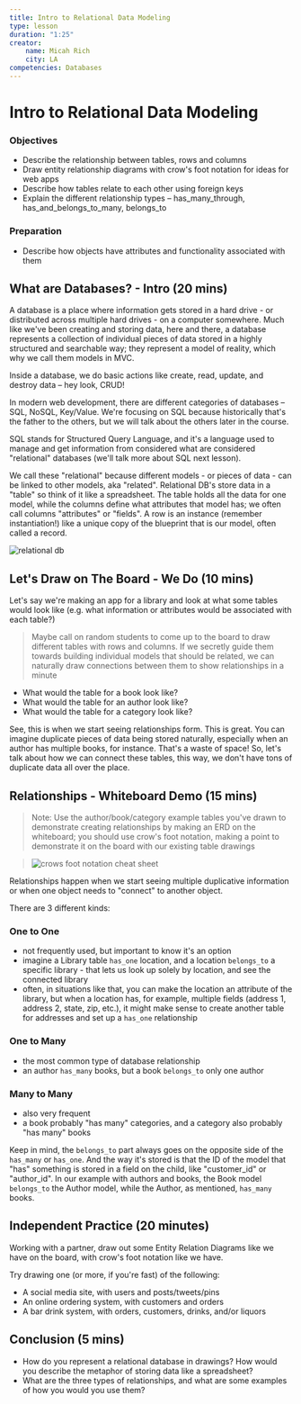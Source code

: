 ```yaml
---
title: Intro to Relational Data Modeling
type: lesson
duration: "1:25"
creator:
    name: Micah Rich
    city: LA
competencies: Databases
---
```


# Intro to Relational Data Modeling

### Objectives

- Describe the relationship between tables, rows and columns
- Draw entity relationship diagrams with crow's foot notation for ideas for web apps
- Describe how tables relate to each other using foreign keys
- Explain the different relationship types – has_many_through, has_and_belongs_to_many, belongs_to

### Preparation

- Describe how objects have attributes and functionality associated with them

## What are Databases? - Intro (20 mins)

A database is a place where information gets stored in a hard drive - or distributed across multiple hard drives - on a computer somewhere. Much like we've been creating and storing data, here and there, a database represents a collection of individual pieces of data stored in a highly structured and searchable way; they represent a model of reality, which why we call them models in MVC.

Inside a database, we do basic actions like create, read, update, and destroy data – hey look, CRUD!

In modern web development, there are different categories of databases – SQL, NoSQL, Key/Value. We're focusing on SQL because historically that's the father to the others, but we will talk about the others later in the course.

SQL stands for Structured Query Language, and it's a language used to manage and get information from considered what are considered "relational" databases (we'll talk more about SQL next lesson).

We call these "relational" because different models - or pieces of data - can be linked to other models, aka "related". Relational DB's store data in a "table" so think of it like a spreadsheet. The table holds all the data for one model, while the columns define what attributes that model has; we often call columns "attributes" or "fields". A row is an instance (remember instantiation!) like a unique copy of the blueprint that is our model, often called a record.

![relational db](https://cloud.githubusercontent.com/assets/25366/8589355/2646c588-25ca-11e5-9f2d-3d3afe8b7817.png)


## Let's Draw on The Board - We Do (10 mins)

Let's say we're making an app for a library and look at what some tables would look like (e.g. what information or attributes would be associated with each table?)

> Maybe call on random students to come up to the board to draw different tables with rows and columns. If we secretly guide them towards building individual models that should be related, we can naturally draw connections between them to show relationships in a minute

- What would the table for a book look like?
- What would the table for an author look like?
- What would the table for a category look like?

See, this is when we start seeing relationships form. This is great. You can imagine duplicate pieces of data being stored naturally, especially when an author has multiple books, for instance. That's a waste of space!  So, let's talk about how we can connect these tables, this way, we don't have tons of duplicate data all over the place.

## Relationships - Whiteboard Demo (15 mins)

> Note: Use the author/book/category example tables you've drawn to demonstrate creating relationships by making an ERD on the whiteboard; you should use crow's foot notation, making a point to demonstrate it on the board with our existing table drawings

> ![crows foot notation cheat sheet](http://www.vivekmchawla.com/content/images/2013/Dec/ERD_Relationship_Symbols_Quick_Reference-1.png)

Relationships happen when we start seeing multiple duplicative information or when one object needs to "connect" to another object.

There are 3 different kinds:

### One to One
- not frequently used, but important to know it's an option
- imagine a Library table ```has_one``` location, and a location ```belongs_to``` a specific library - that lets us look up solely by location, and see the connected library
- often, in situations like that, you can make the location an attribute of the library, but when a location has, for example, multiple fields (address 1, address 2, state, zip, etc.), it might make sense to create another table for addresses and set up a ```has_one``` relationship

### One to Many
- the most common type of database relationship
- an author ```has_many``` books, but a book ```belongs_to``` only one author

### Many to Many
- also very frequent
- a book probably "has many" categories, and a category also probably "has many" books

Keep in mind, the ```belongs_to``` part always goes on the opposite side of the ```has_many``` or ```has_one```. And the way it's stored is that the ID of the model that "has" something is stored in a field on the child, like "customer_id" or "author_id".  In our example with authors and books, the Book model ```belongs_to``` the Author model, while the Author, as mentioned, ```has_many``` books.

## Independent Practice (20 minutes)

 Working with a partner, draw out some Entity Relation Diagrams like we have on the board, with crow's foot notation like we have.

 Try drawing one (or more, if you're fast) of the following:

 - A social media site, with users and posts/tweets/pins
 - An online ordering system, with customers and orders
 - A bar drink system, with orders, customers, drinks, and/or liquors

## Conclusion (5 mins)
- How do you represent a relational database in drawings? How would you describe the metaphor of storing data like a spreadsheet?
- What are the three types of relationships, and what are some examples of how you would you use them?


